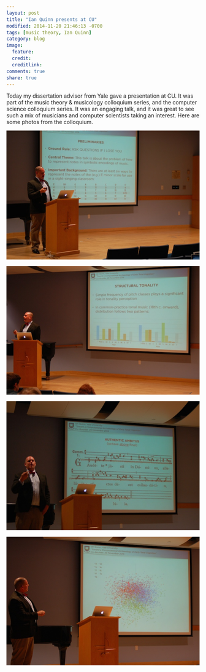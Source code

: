 ```yaml
---
layout: post
title: "Ian Quinn presents at CU"
modified: 2014-11-20 21:46:13 -0700
tags: [music theory, Ian Quinn]
category: blog
image:
  feature: 
  credit: 
  creditlink: 
comments: true
share: true
---
```


Today my dissertation advisor from Yale gave a presentation at CU. It was part of the music theory & musicology colloquium series, and the computer science colloquium series. It was an engaging talk, and it was great to see such a mix of musicians and computer scientists taking an interest. Here are some photos from the colloquium.

[![](/media/iq/iq-4.jpg)](/media/iq/iq4.jpg)

[![](/media/iq/iq-3.jpg)](/media/iq/iq3.jpg)

[![](/media/iq/iq-2.jpg)](/media/iq/iq2.jpg)

[![](/media/iq/iq-1.jpg)](/media/iq/iq1.jpg)